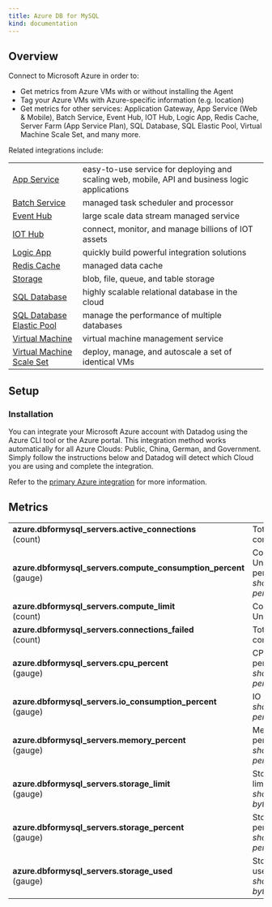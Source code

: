 ```yaml
---
title: Azure DB for MySQL
kind: documentation
---
```


## Overview

Connect to Microsoft Azure in order to:

* Get metrics from Azure VMs with or without installing the Agent
* Tag your Azure VMs with Azure-specific information (e.g. location)
* Get metrics for other services: Application Gateway, App Service (Web & Mobile), Batch Service, Event Hub, IOT Hub, Logic App, Redis Cache, Server Farm (App Service Plan), SQL Database, SQL Elastic Pool, Virtual Machine Scale Set, and many more.

Related integrations include:

|                                                           |                                                                               |
| :---------------------------------------------------------|:------------------------------------------------------------------------------|
| [App Service][7] | easy-to-use service for deploying and scaling web, mobile, API and business logic applications |
| [Batch Service][8] | managed task scheduler and processor |
| [Event Hub][9] | large scale data stream managed service |
| [IOT Hub][10] | connect, monitor, and manage billions of IOT assets |
| [Logic App][11] | quickly build powerful integration solutions |
| [Redis Cache][12] | managed data cache |
| [Storage][13] | blob, file, queue, and table storage |
| [SQL Database][14] | highly scalable relational database in the cloud |
| [SQL Database Elastic Pool][15] | manage the performance of multiple databases |
| [Virtual Machine][16] | virtual machine management service |
| [Virtual Machine Scale Set][17] | deploy, manage, and autoscale a set of identical VMs |

## Setup
### Installation

You can integrate your Microsoft Azure account with Datadog using the Azure CLI tool or the Azure portal. This integration method works automatically for all Azure Clouds: Public, China, German, and Government. Simply follow the instructions below and Datadog will detect which Cloud you are using and complete the integration. 

Refer to the [primary Azure integration][1] for more information.

## Metrics

|                                                           |                                                                               |
| :---------------------------------------------------------|:------------------------------------------------------------------------------|
| **azure.dbformysql_servers.active_connections** <br/> (count) | Total active connections |
| **azure.dbformysql_servers.compute_consumption_percent** <br/> (gauge) | Compute Unit percentage <br/> *shown as percent*|
| **azure.dbformysql_servers.compute_limit** <br/> (count) | Compute Unit limit |
| **azure.dbformysql_servers.connections_failed** <br/> (count) | Total failed connections |
| **azure.dbformysql_servers.cpu_percent** <br/> (gauge) | CPU percent <br/> *shown as percent* |
| **azure.dbformysql_servers.io_consumption_percent** <br/> (gauge) | IO percent <br/> *shown as percent* |
| **azure.dbformysql_servers.memory_percent** <br/> (gauge) | Memory percent <br/> *shown as percent* |
| **azure.dbformysql_servers.storage_limit** <br/> (gauge) | Storage limit <br/> *shown as byte* |
| **azure.dbformysql_servers.storage_percent** <br/> (gauge) | Storage percentage <br/> *shown as percent* |
| **azure.dbformysql_servers.storage_used** <br/> (gauge) |	Storage used <br/> *shown as byte* |

[1]: /integrations/azure
[7]: https://docs.datadoghq.com/integrations/azure_app_services
[8]: https://docs.datadoghq.com/integrations/azure_batch
[9]: https://docs.datadoghq.com/integrations/azure_event_hub
[10]: https://docs.datadoghq.com/integrations/azure_iot_hub
[11]: https://docs.datadoghq.com/integrations/azure_logic_app
[12]: https://docs.datadoghq.com/integrations/azure_redis_cache
[13]: https://docs.datadoghq.com/integrations/azure_storage
[14]: https://docs.datadoghq.com/integrations/azure_sql_database
[15]: https://docs.datadoghq.com/integrations/azure_sql_elastic_pool
[16]: https://docs.datadoghq.com/integrations/azure_vm
[17]: https://docs.datadoghq.com/integrations/azure_vm_scale_set